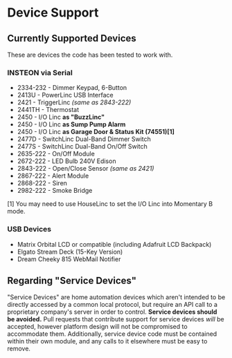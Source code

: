 # Device Support

## Currently Supported Devices ##

These are devices the code has been tested to work with.

### INSTEON via Serial ###

* 2334-232 - Dimmer Keypad, 6-Button
* 2413U - PowerLinc USB Interface
* 2421 - TriggerLinc _(same as 2843-222)_
* 2441TH - Thermostat
* 2450 - I/O Linc **as "BuzzLinc"**
* 2450 - I/O Linc **as Sump Pump Alarm**
* 2450 - I/O Linc **as Garage Door & Status Kit (74551)[1]**
* 2477D - SwitchLinc Dual-Band Dimmer Switch
* 2477S - SwitchLinc Dual-Band On/Off Switch
* 2635-222 - On/Off Module
* 2672-222 - LED Bulb 240V Edison
* 2843-222 - Open/Close Sensor _(same as 2421)_
* 2867-222 - Alert Module
* 2868-222 - Siren
* 2982-222 - Smoke Bridge

[1] You may need to use HouseLinc to set the I/O Linc into Momentary B mode.

### USB Devices ###

* Matrix Orbital LCD or compatible (including Adafruit LCD Backpack)
* Elgato Stream Deck (15-Key Version)
* Dream Cheeky 815 WebMail Notifier

## Regarding "Service Devices" ##

"Service Devices" are home automation devices which aren't intended to be directly accessed by a common local protocol, but require an API call to a proprietary company's server in order to control. **Service devices should be avoided.** Pull requests that contribute support for service devices _will_ be accepted, however platform design will not be compromised to accommodate them. Additionally, service device code must be contained within their own module, and any calls to it elsewhere must be easy to remove.
